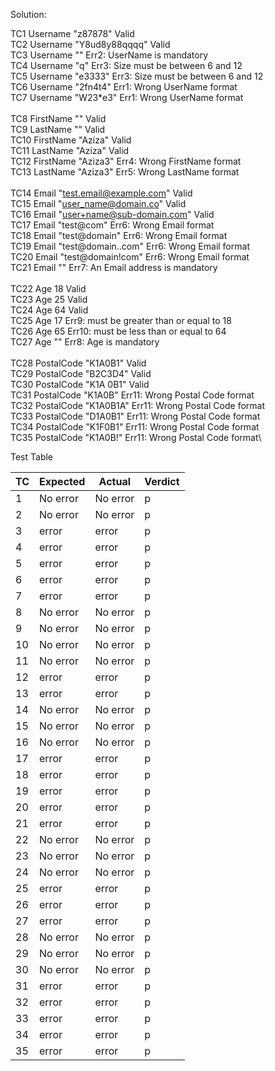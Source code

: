 Solution:

TC1	Username	"z87878"	Valid\
TC2	Username	"Y8ud8y88qqqq"	Valid\
TC3	Username	""	Err2: UserName is mandatory\
TC4	Username	"q"	Err3: Size must be between 6 and 12\
TC5	Username	"e3333"	Err3: Size must be between 6 and 12\
TC6	Username	"2fn4t4"	Err1: Wrong UserName format\
TC7	Username	"W23*e3"	Err1: Wrong UserName format\
\
TC8	FirstName	""	Valid\
TC9	LastName	""	Valid\
TC10	FirstName	"Aziza"	Valid\
TC11	LastName	"Aziza"	Valid\
TC12	FirstName	"Aziza3"	Err4: Wrong FirstName format\
TC13	LastName	"Aziza3"	Err5: Wrong LastName format\
\
TC14	Email	"test.email@example.com"	Valid\
TC15	Email	"user_name@domain.co"	Valid\
TC16	Email	"user+name@sub-domain.com"	Valid\
TC17	Email	"test@com"	Err6: Wrong Email format\
TC18	Email	"test@domain"	Err6: Wrong Email format\
TC19	Email	"test@domain..com"	Err6: Wrong Email format\
TC20	Email	"test@domain!com"	Err6: Wrong Email format\
TC21	Email	""	Err7: An Email address is mandatory\
\
TC22	Age	18	Valid\
TC23	Age	25	Valid\
TC24	Age	64	Valid\
TC25	Age	17	Err9: must be greater than or equal to 18\
TC26	Age	65	Err10: must be less than or equal to 64\
TC27	Age	""	Err8: Age is mandatory\
\
TC28	PostalCode	"K1A0B1"	Valid\
TC29	PostalCode	"B2C3D4"	Valid\
TC30	PostalCode	"K1A 0B1"	Valid\
TC31	PostalCode	"K1A0B"	Err11: Wrong Postal Code format\
TC32	PostalCode	"K1A0B1A"	Err11: Wrong Postal Code format\
TC33	PostalCode	"D1A0B1"	Err11: Wrong Postal Code format\
TC34	PostalCode	"K1F0B1"	Err11: Wrong Postal Code format\
TC35	PostalCode	"K1A0B!"	Err11: Wrong Postal Code format\



Test Table


| TC  | Expected   | Actual     | Verdict |
|-----|------------|------------|---------|
| 1   | No error   | No error   | p       |
| 2   | No error   | No error   | p       |
| 3   | error      | error      | p       |
| 4   | error      | error      | p       |
| 5   | error      | error      | p       |
| 6   | error      | error      | p       |
| 7   | error      | error      | p       |
| 8   | No error   | No error   | p       |
| 9   | No error   | No error   | p       |
| 10  | No error   | No error   | p       |
| 11  | No error   | No error   | p       |
| 12  | error      | error      | p       |
| 13  | error      | error      | p       |
| 14  | No error   | No error   | p       |
| 15  | No error   | No error   | p       |
| 16  | No error   | No error   | p       |
| 17  | error      | error      | p       |
| 18  | error      | error      | p       |
| 19  | error      | error      | p       |
| 20  | error      | error      | p       |
| 21  | error      | error      | p       |
| 22  | No error   | No error   | p       |
| 23  | No error   | No error   | p       |
| 24  | No error   | No error   | p       |
| 25  | error      | error      | p       |
| 26  | error      | error      | p       |
| 27  | error      | error      | p       |
| 28  | No error   | No error   | p       |
| 29  | No error   | No error   | p       |
| 30  | No error   | No error   | p       |
| 31  | error      | error      | p       |
| 32  | error      | error      | p       |
| 33  | error      | error      | p       |
| 34  | error      | error      | p       |
| 35  | error      | error      | p       |
